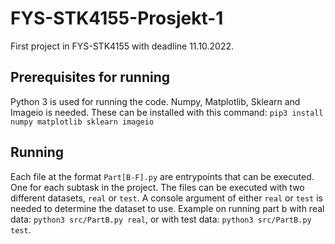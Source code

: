 # FYS-STK4155-Prosjekt-1
First project in FYS-STK4155 with deadline 11.10.2022.

## Prerequisites for running

Python 3 is used for running the code. Numpy, Matplotlib, Sklearn and Imageio is needed. These can be installed with this command: `pip3 install numpy matplotlib sklearn imageio`

## Running
Each file at the format `Part[B-F].py` are entrypoints that can be executed. One for each subtask in the project. The files can be executed with two different datasets, `real` or `test`. A console argument of either `real` or `test` is needed to determine the dataset to use. Example on running part b with real data: `python3 src/PartB.py real`, or with test data: `python3 src/PartB.py test`.
